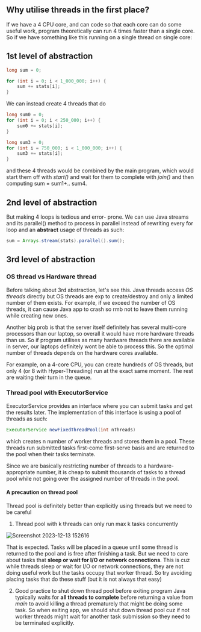 ## Why utilise threads in the first place?
If we have a 4 CPU core, and can code so that each core can do some useful work, program theoretically can run 4 times faster than a single core. So if we have something
like this running on a single thread on single core:

## 1st level of abstraction
```java
long sum = 0;

for (int i = 0; i < 1_000_000; i++) {
    sum += stats[i];
}
```

We can instead create 4 threads that do 
```java
long sum0 = 0;
for (int i = 0; i < 250_000; i++) {
    sum0 += stats[i];
}

long sum3 = 0;
for (int i = 750_000; i < 1_000_000; i++) {
    sum3 += stats[i];
}
```

and these 4 threads would be combined by the main program, which would start them off with *start()* and wait for them to complete with *join()* and then
computing sum = sum1+.. sum4. 

## 2nd level of abstraction
But making 4 loops is tedious and error- prone. We can use Java streams and its parallel() method to process in parallel instead of rewriting every for loop and an **abstract** usage of threads as such:
```java
sum = Arrays.stream(stats).parallel().sum();
```

## 3rd level of abstraction
### OS thread vs Hardware thread
Before talking about 3rd abstraction, let's see this.
Java threads access *OS threads* directly but OS threads are exp to create/destroy and only a limited number of them exists. For example, if we exceed the number
of OS threads, it can cause Java app to crash so rmb not to leave them running while creating new ones.

Another big prob is that the server itself definitely has several multi-core processors than our laptop, so overall it would have more hardware threads than us.
So if program utilises as many hardware threads there are available in server, our laptops definitely wont be able to process this. So the optimal number of threads
depends on the hardware cores available.

For example, on a 4-core CPU, you can create hundreds of OS threads, but only 4 (or 8 with Hyper-Threading) run at the exact same moment. The rest are waiting their turn in the queue.

### Thread pool with ExecutorService
ExecutorService provides an interface where you can submit tasks and get the results later. The implementation of this interface is using a pool of threads as such:

```java
ExecutorService newFixedThreadPool(int nThreads)
```
which creates n number of worker threads and stores them in a pool. These threads run submitted tasks first-come first-serve basis and are returned to the pool when
their tasks terminate.

Since we are basically restricting number of threads to a hardware-appropriate number, it is cheap to submit thousands of tasks to a thread pool while not going over
the assigned number of threads in the pool.

#### A precaution on thread pool
Thread pool is definitely better than explicitly using threads but we need to be careful

1) Thread pool with k threads can only run max k tasks concurrently

![Screenshot 2023-12-13 152616](https://github.com/brian6484/CSKnowledge/assets/56388433/a58ad9d2-3a2e-4418-b799-a2e5d9d521a4)


That is expected. Tasks will be placed in a queue until some thread is returned to the pool and is free after finishing a task. But we need to care about tasks that
**sleep or wait for I/O or network connections**. This is cuz while threads sleep or wait for I/O or network connections, they are not doing useful work but 
the tasks occupy that worker thread. So try avoiding placing tasks that do these stuff (but it is not always that easy)

2) Good practice to shut down thread pool before exiting program
Java typically waits for **all threads to complete** before returning a value from *main* to avoid killing a thread prematurely that might be doing some task. So
when exiting app, we should shut down thread pool cuz if not worker threads might wait for another task submission  so they need to be terminated explicitly.




